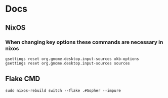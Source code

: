 # Docs

## NixOS

### When changing key options these commands are necessary in nixos

```
gsettings reset org.gnome.desktop.input-sources xkb-options
gsettings reset org.gnome.desktop.input-sources sources
```
## Flake CMD

`sudo nixos-rebuild switch --flake .#Gopher --impure`
